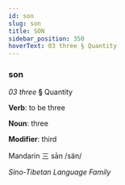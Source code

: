 ```yaml
---
id: son
slug: son
title: SON
sidebar_position: 350
hoverText: 03 three § Quantity
---
```


### son

*03 three* **§** Quantity

**Verb**: to be three

**Noun**: three

**Modifier**: third

Mandarin 三 sān /sän/

*Sino-Tibetan Language Family*